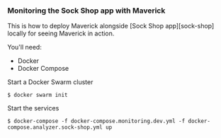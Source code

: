 ### Monitoring the Sock Shop app with Maverick

This is how to deploy Maverick alongside [Sock Shop app][sock-shop]
locally for seeing Maverick in action.

You'll need:

- Docker
- Docker Compose

Start a Docker Swarm cluster

    $ docker swarm init

Start the services

    $ docker-compose -f docker-compose.monitoring.dev.yml -f docker-compose.analyzer.sock-shop.yml up
